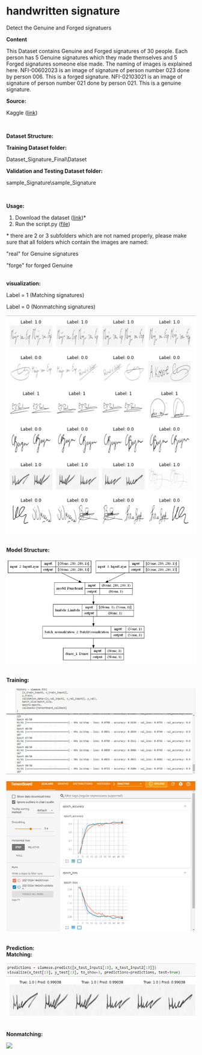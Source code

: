 # handwritten signature
 Detect the Genuine and Forged signatuers



<b>Content</b>

This Dataset contains Genuine and Forged signatures of 30 people. Each person has 5 Genuine signatures which they made themselves and 5 Forged signatures someone else made.
 The naming of images is explained here.
 NFI-00602023 is an image of signature of person number 023 done by person 006. This is a forged signature. NFI-02103021 is an image of signature of person number 021 done by person 021. This is a genuine signature.


<b>Source:</b>

Kaggle ([link](https://www.kaggle.com/divyanshrai/handwritten-signatures))

<br>

<b>Dataset Structure:</B>

  <b>Training Dataset folder:</B>

  Dataset\_Signature\_Final\Dataset

  <b>Validation and Testing Dataset folder:</B>

  sample\_Signature\sample\_Signature

<br>

<b>Usage:</B>

1. Download the dataset ([link](https://www.kaggle.com/divyanshrai/handwritten-signatures))\*
2. Run the script.py ([file](https://github.com/halhwadi/handwritten-signature/blob/main/Script.ipynb))

\* there are 2 or 3 subfolders which are not named properly, please make sure that all folders which contain the images are named:

&quot;real&quot; for Genuine signatures

&quot;forge&quot; for forged Genuine

<br>
<B>visualization:</B>

Label = 1 (Matching signatures)

Label = 0 (Nonmatching signatures)

![](https://github.com/halhwadi/handwritten-signature/blob/main/Visulization.jpg)

<br>
<B>Model Structure:</B>

![](https://github.com/halhwadi/handwritten-signature/blob/main/Model_structure.jpg)

<br>
<B>Training:</B>

![](https://github.com/halhwadi/handwritten-signature/blob/main/training.jpg)

![](https://github.com/halhwadi/handwritten-signature/blob/main/tensorboard.jpg)


<br>
<B>Prediction:</B>

<br>
<B>Matching:</B>

![](https://github.com/halhwadi/handwritten-signature/blob/main/prediction_matching.jpg)

<br>
<B>Nonmatching:<?B>

![](RackMultipart20210524-4-1fc29x2_html_cbc80e1abb8318d.png)
